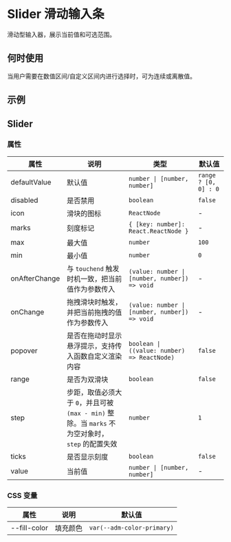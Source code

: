 # Slider 滑动输入条

滑动型输入器，展示当前值和可选范围。

## 何时使用

当用户需要在数值区间/自定义区间内进行选择时，可为连续或离散值。

## 示例

<code src="./demos/demo1.tsx"></code>

<code src="./demos/demo2.tsx"></code>

## Slider

### 属性

| 属性          | 说明                                                                                            | 类型                                          | 默认值               |
| ------------- | ----------------------------------------------------------------------------------------------- | --------------------------------------------- | -------------------- |
| defaultValue  | 默认值                                                                                          | `number \| [number, number]`                  | `range ? [0, 0] : 0` |
| disabled      | 是否禁用                                                                                        | `boolean`                                     | `false`              |
| icon          | 滑块的图标                                                                                      | `ReactNode`                                   | -                    |
| marks         | 刻度标记                                                                                        | `{ [key: number]: React.ReactNode }`          | -                    |
| max           | 最大值                                                                                          | `number`                                      | `100`                |
| min           | 最小值                                                                                          | `number`                                      | `0`                  |
| onAfterChange | 与 `touchend` 触发时机一致，把当前值作为参数传入                                                | `(value: number \| [number, number]) => void` | -                    |
| onChange      | 拖拽滑块时触发，并把当前拖拽的值作为参数传入                                                    | `(value: number \| [number, number]) => void` | -                    |
| popover       | 是否在拖动时显示悬浮提示，支持传入函数自定义渲染内容                                            | `boolean \| ((value: number) => ReactNode)`   | `false`              |
| range         | 是否为双滑块                                                                                    | `boolean`                                     | `false`              |
| step          | 步距，取值必须大于 `0`，并且可被 `(max - min)` 整除。当 `marks` 不为空对象时，`step` 的配置失效 | `number`                                      | `1`                  |
| ticks         | 是否显示刻度                                                                                    | `boolean`                                     | `false`              |
| value         | 当前值                                                                                          | `number \| [number, number]`                  | -                    |

### CSS 变量

| 属性         | 说明     | 默认值                     |
| ------------ | -------- | -------------------------- |
| --fill-color | 填充颜色 | `var(--adm-color-primary)` |
